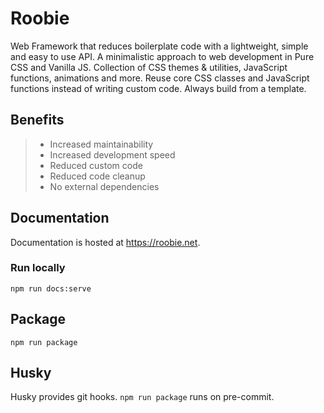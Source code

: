 # Roobie

Web Framework that reduces boilerplate code with a lightweight, simple and easy to use API. A minimalistic approach to web development in Pure CSS and Vanilla JS.  Collection of CSS themes & utilities, JavaScript functions, animations and more. Reuse core CSS classes and JavaScript functions instead of writing custom code.  Always build from a template.

## Benefits
 > - Increased maintainability 
 > - Increased development speed
 > - Reduced custom code
 > - Reduced code cleanup
 > - No external dependencies

## Documentation
Documentation is hosted at https://roobie.net.

### Run locally
```shell
npm run docs:serve
```

## Package
```shell
npm run package
```

## Husky
Husky provides git hooks.  `npm run package` runs on pre-commit.